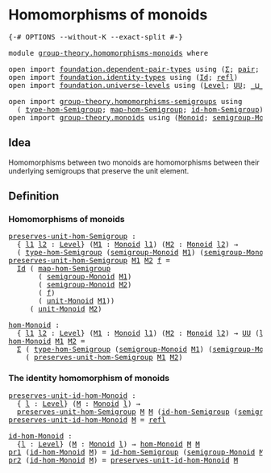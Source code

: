 # Homomorphisms of monoids

<pre class="Agda"><a id="37" class="Symbol">{-#</a> <a id="41" class="Keyword">OPTIONS</a> <a id="49" class="Pragma">--without-K</a> <a id="61" class="Pragma">--exact-split</a> <a id="75" class="Symbol">#-}</a>

<a id="80" class="Keyword">module</a> <a id="87" href="group-theory.homomorphisms-monoids.html" class="Module">group-theory.homomorphisms-monoids</a> <a id="122" class="Keyword">where</a>

<a id="129" class="Keyword">open</a> <a id="134" class="Keyword">import</a> <a id="141" href="foundation.dependent-pair-types.html" class="Module">foundation.dependent-pair-types</a> <a id="173" class="Keyword">using</a> <a id="179" class="Symbol">(</a><a id="180" href="foundation-core.dependent-pair-types.html#515" class="Record">Σ</a><a id="181" class="Symbol">;</a> <a id="183" href="foundation-core.dependent-pair-types.html#588" class="InductiveConstructor">pair</a><a id="187" class="Symbol">;</a> <a id="189" href="foundation-core.dependent-pair-types.html#605" class="Field">pr1</a><a id="192" class="Symbol">;</a> <a id="194" href="foundation-core.dependent-pair-types.html#617" class="Field">pr2</a><a id="197" class="Symbol">)</a>
<a id="199" class="Keyword">open</a> <a id="204" class="Keyword">import</a> <a id="211" href="foundation.identity-types.html" class="Module">foundation.identity-types</a> <a id="237" class="Keyword">using</a> <a id="243" class="Symbol">(</a><a id="244" href="foundation-core.identity-types.html#1767" class="Datatype">Id</a><a id="246" class="Symbol">;</a> <a id="248" href="foundation-core.identity-types.html#1820" class="InductiveConstructor">refl</a><a id="252" class="Symbol">)</a>
<a id="254" class="Keyword">open</a> <a id="259" class="Keyword">import</a> <a id="266" href="foundation.universe-levels.html" class="Module">foundation.universe-levels</a> <a id="293" class="Keyword">using</a> <a id="299" class="Symbol">(</a><a id="300" href="Agda.Primitive.html#597" class="Postulate">Level</a><a id="305" class="Symbol">;</a> <a id="307" href="foundation-core.universe-levels.html#235" class="Primitive">UU</a><a id="309" class="Symbol">;</a> <a id="311" href="Agda.Primitive.html#810" class="Primitive Operator">_⊔_</a><a id="314" class="Symbol">)</a>

<a id="317" class="Keyword">open</a> <a id="322" class="Keyword">import</a> <a id="329" href="group-theory.homomorphisms-semigroups.html" class="Module">group-theory.homomorphisms-semigroups</a> <a id="367" class="Keyword">using</a>
  <a id="375" class="Symbol">(</a> <a id="377" href="group-theory.homomorphisms-semigroups.html#2325" class="Function">type-hom-Semigroup</a><a id="395" class="Symbol">;</a> <a id="397" href="group-theory.homomorphisms-semigroups.html#2463" class="Function">map-hom-Semigroup</a><a id="414" class="Symbol">;</a> <a id="416" href="group-theory.homomorphisms-semigroups.html#4729" class="Function">id-hom-Semigroup</a><a id="432" class="Symbol">)</a>
<a id="434" class="Keyword">open</a> <a id="439" class="Keyword">import</a> <a id="446" href="group-theory.monoids.html" class="Module">group-theory.monoids</a> <a id="467" class="Keyword">using</a> <a id="473" class="Symbol">(</a><a id="474" href="group-theory.monoids.html#1007" class="Function">Monoid</a><a id="480" class="Symbol">;</a> <a id="482" href="group-theory.monoids.html#1092" class="Function">semigroup-Monoid</a><a id="498" class="Symbol">;</a> <a id="500" href="group-theory.monoids.html#2031" class="Function">unit-Monoid</a><a id="511" class="Symbol">)</a>
</pre>
## Idea

Homomorphisms between two monoids are homomorphisms between their underlying semigroups that preserve the unit element.

## Definition

### Homomorphisms of monoids

<pre class="Agda"><a id="preserves-unit-hom-Semigroup"></a><a id="701" href="group-theory.homomorphisms-monoids.html#701" class="Function">preserves-unit-hom-Semigroup</a> <a id="730" class="Symbol">:</a>
  <a id="734" class="Symbol">{</a> <a id="736" href="group-theory.homomorphisms-monoids.html#736" class="Bound">l1</a> <a id="739" href="group-theory.homomorphisms-monoids.html#739" class="Bound">l2</a> <a id="742" class="Symbol">:</a> <a id="744" href="Agda.Primitive.html#597" class="Postulate">Level</a><a id="749" class="Symbol">}</a> <a id="751" class="Symbol">(</a><a id="752" href="group-theory.homomorphisms-monoids.html#752" class="Bound">M1</a> <a id="755" class="Symbol">:</a> <a id="757" href="group-theory.monoids.html#1007" class="Function">Monoid</a> <a id="764" href="group-theory.homomorphisms-monoids.html#736" class="Bound">l1</a><a id="766" class="Symbol">)</a> <a id="768" class="Symbol">(</a><a id="769" href="group-theory.homomorphisms-monoids.html#769" class="Bound">M2</a> <a id="772" class="Symbol">:</a> <a id="774" href="group-theory.monoids.html#1007" class="Function">Monoid</a> <a id="781" href="group-theory.homomorphisms-monoids.html#739" class="Bound">l2</a><a id="783" class="Symbol">)</a> <a id="785" class="Symbol">→</a>
  <a id="789" class="Symbol">(</a> <a id="791" href="group-theory.homomorphisms-semigroups.html#2325" class="Function">type-hom-Semigroup</a> <a id="810" class="Symbol">(</a><a id="811" href="group-theory.monoids.html#1092" class="Function">semigroup-Monoid</a> <a id="828" href="group-theory.homomorphisms-monoids.html#752" class="Bound">M1</a><a id="830" class="Symbol">)</a> <a id="832" class="Symbol">(</a><a id="833" href="group-theory.monoids.html#1092" class="Function">semigroup-Monoid</a> <a id="850" href="group-theory.homomorphisms-monoids.html#769" class="Bound">M2</a><a id="852" class="Symbol">))</a> <a id="855" class="Symbol">→</a> <a id="857" href="foundation-core.universe-levels.html#235" class="Primitive">UU</a> <a id="860" href="group-theory.homomorphisms-monoids.html#739" class="Bound">l2</a>
<a id="863" href="group-theory.homomorphisms-monoids.html#701" class="Function">preserves-unit-hom-Semigroup</a> <a id="892" href="group-theory.homomorphisms-monoids.html#892" class="Bound">M1</a> <a id="895" href="group-theory.homomorphisms-monoids.html#895" class="Bound">M2</a> <a id="898" href="group-theory.homomorphisms-monoids.html#898" class="Bound">f</a> <a id="900" class="Symbol">=</a>
  <a id="904" href="foundation-core.identity-types.html#1767" class="Datatype">Id</a> <a id="907" class="Symbol">(</a> <a id="909" href="group-theory.homomorphisms-semigroups.html#2463" class="Function">map-hom-Semigroup</a>
       <a id="934" class="Symbol">(</a> <a id="936" href="group-theory.monoids.html#1092" class="Function">semigroup-Monoid</a> <a id="953" href="group-theory.homomorphisms-monoids.html#892" class="Bound">M1</a><a id="955" class="Symbol">)</a>
       <a id="964" class="Symbol">(</a> <a id="966" href="group-theory.monoids.html#1092" class="Function">semigroup-Monoid</a> <a id="983" href="group-theory.homomorphisms-monoids.html#895" class="Bound">M2</a><a id="985" class="Symbol">)</a>
       <a id="994" class="Symbol">(</a> <a id="996" href="group-theory.homomorphisms-monoids.html#898" class="Bound">f</a><a id="997" class="Symbol">)</a>
       <a id="1006" class="Symbol">(</a> <a id="1008" href="group-theory.monoids.html#2031" class="Function">unit-Monoid</a> <a id="1020" href="group-theory.homomorphisms-monoids.html#892" class="Bound">M1</a><a id="1022" class="Symbol">))</a>
     <a id="1030" class="Symbol">(</a> <a id="1032" href="group-theory.monoids.html#2031" class="Function">unit-Monoid</a> <a id="1044" href="group-theory.homomorphisms-monoids.html#895" class="Bound">M2</a><a id="1046" class="Symbol">)</a>

<a id="hom-Monoid"></a><a id="1049" href="group-theory.homomorphisms-monoids.html#1049" class="Function">hom-Monoid</a> <a id="1060" class="Symbol">:</a>
  <a id="1064" class="Symbol">{</a> <a id="1066" href="group-theory.homomorphisms-monoids.html#1066" class="Bound">l1</a> <a id="1069" href="group-theory.homomorphisms-monoids.html#1069" class="Bound">l2</a> <a id="1072" class="Symbol">:</a> <a id="1074" href="Agda.Primitive.html#597" class="Postulate">Level</a><a id="1079" class="Symbol">}</a> <a id="1081" class="Symbol">(</a><a id="1082" href="group-theory.homomorphisms-monoids.html#1082" class="Bound">M1</a> <a id="1085" class="Symbol">:</a> <a id="1087" href="group-theory.monoids.html#1007" class="Function">Monoid</a> <a id="1094" href="group-theory.homomorphisms-monoids.html#1066" class="Bound">l1</a><a id="1096" class="Symbol">)</a> <a id="1098" class="Symbol">(</a><a id="1099" href="group-theory.homomorphisms-monoids.html#1099" class="Bound">M2</a> <a id="1102" class="Symbol">:</a> <a id="1104" href="group-theory.monoids.html#1007" class="Function">Monoid</a> <a id="1111" href="group-theory.homomorphisms-monoids.html#1069" class="Bound">l2</a><a id="1113" class="Symbol">)</a> <a id="1115" class="Symbol">→</a> <a id="1117" href="foundation-core.universe-levels.html#235" class="Primitive">UU</a> <a id="1120" class="Symbol">(</a><a id="1121" href="group-theory.homomorphisms-monoids.html#1066" class="Bound">l1</a> <a id="1124" href="Agda.Primitive.html#810" class="Primitive Operator">⊔</a> <a id="1126" href="group-theory.homomorphisms-monoids.html#1069" class="Bound">l2</a><a id="1128" class="Symbol">)</a>
<a id="1130" href="group-theory.homomorphisms-monoids.html#1049" class="Function">hom-Monoid</a> <a id="1141" href="group-theory.homomorphisms-monoids.html#1141" class="Bound">M1</a> <a id="1144" href="group-theory.homomorphisms-monoids.html#1144" class="Bound">M2</a> <a id="1147" class="Symbol">=</a>
  <a id="1151" href="foundation-core.dependent-pair-types.html#515" class="Record">Σ</a> <a id="1153" class="Symbol">(</a> <a id="1155" href="group-theory.homomorphisms-semigroups.html#2325" class="Function">type-hom-Semigroup</a> <a id="1174" class="Symbol">(</a><a id="1175" href="group-theory.monoids.html#1092" class="Function">semigroup-Monoid</a> <a id="1192" href="group-theory.homomorphisms-monoids.html#1141" class="Bound">M1</a><a id="1194" class="Symbol">)</a> <a id="1196" class="Symbol">(</a><a id="1197" href="group-theory.monoids.html#1092" class="Function">semigroup-Monoid</a> <a id="1214" href="group-theory.homomorphisms-monoids.html#1144" class="Bound">M2</a><a id="1216" class="Symbol">))</a>
    <a id="1223" class="Symbol">(</a> <a id="1225" href="group-theory.homomorphisms-monoids.html#701" class="Function">preserves-unit-hom-Semigroup</a> <a id="1254" href="group-theory.homomorphisms-monoids.html#1141" class="Bound">M1</a> <a id="1257" href="group-theory.homomorphisms-monoids.html#1144" class="Bound">M2</a><a id="1259" class="Symbol">)</a>
</pre>
### The identity homomorphism of monoids

<pre class="Agda"><a id="preserves-unit-id-hom-Monoid"></a><a id="1316" href="group-theory.homomorphisms-monoids.html#1316" class="Function">preserves-unit-id-hom-Monoid</a> <a id="1345" class="Symbol">:</a>
  <a id="1349" class="Symbol">{</a> <a id="1351" href="group-theory.homomorphisms-monoids.html#1351" class="Bound">l</a> <a id="1353" class="Symbol">:</a> <a id="1355" href="Agda.Primitive.html#597" class="Postulate">Level</a><a id="1360" class="Symbol">}</a> <a id="1362" class="Symbol">(</a><a id="1363" href="group-theory.homomorphisms-monoids.html#1363" class="Bound">M</a> <a id="1365" class="Symbol">:</a> <a id="1367" href="group-theory.monoids.html#1007" class="Function">Monoid</a> <a id="1374" href="group-theory.homomorphisms-monoids.html#1351" class="Bound">l</a><a id="1375" class="Symbol">)</a> <a id="1377" class="Symbol">→</a>
  <a id="1381" href="group-theory.homomorphisms-monoids.html#701" class="Function">preserves-unit-hom-Semigroup</a> <a id="1410" href="group-theory.homomorphisms-monoids.html#1363" class="Bound">M</a> <a id="1412" href="group-theory.homomorphisms-monoids.html#1363" class="Bound">M</a> <a id="1414" class="Symbol">(</a><a id="1415" href="group-theory.homomorphisms-semigroups.html#4729" class="Function">id-hom-Semigroup</a> <a id="1432" class="Symbol">(</a><a id="1433" href="group-theory.monoids.html#1092" class="Function">semigroup-Monoid</a> <a id="1450" href="group-theory.homomorphisms-monoids.html#1363" class="Bound">M</a><a id="1451" class="Symbol">))</a>
<a id="1454" href="group-theory.homomorphisms-monoids.html#1316" class="Function">preserves-unit-id-hom-Monoid</a> <a id="1483" href="group-theory.homomorphisms-monoids.html#1483" class="Bound">M</a> <a id="1485" class="Symbol">=</a> <a id="1487" href="foundation-core.identity-types.html#1820" class="InductiveConstructor">refl</a>

<a id="id-hom-Monoid"></a><a id="1493" href="group-theory.homomorphisms-monoids.html#1493" class="Function">id-hom-Monoid</a> <a id="1507" class="Symbol">:</a>
  <a id="1511" class="Symbol">{</a><a id="1512" href="group-theory.homomorphisms-monoids.html#1512" class="Bound">l</a> <a id="1514" class="Symbol">:</a> <a id="1516" href="Agda.Primitive.html#597" class="Postulate">Level</a><a id="1521" class="Symbol">}</a> <a id="1523" class="Symbol">(</a><a id="1524" href="group-theory.homomorphisms-monoids.html#1524" class="Bound">M</a> <a id="1526" class="Symbol">:</a> <a id="1528" href="group-theory.monoids.html#1007" class="Function">Monoid</a> <a id="1535" href="group-theory.homomorphisms-monoids.html#1512" class="Bound">l</a><a id="1536" class="Symbol">)</a> <a id="1538" class="Symbol">→</a> <a id="1540" href="group-theory.homomorphisms-monoids.html#1049" class="Function">hom-Monoid</a> <a id="1551" href="group-theory.homomorphisms-monoids.html#1524" class="Bound">M</a> <a id="1553" href="group-theory.homomorphisms-monoids.html#1524" class="Bound">M</a>
<a id="1555" href="foundation-core.dependent-pair-types.html#605" class="Field">pr1</a> <a id="1559" class="Symbol">(</a><a id="1560" href="group-theory.homomorphisms-monoids.html#1493" class="Function">id-hom-Monoid</a> <a id="1574" href="group-theory.homomorphisms-monoids.html#1574" class="Bound">M</a><a id="1575" class="Symbol">)</a> <a id="1577" class="Symbol">=</a> <a id="1579" href="group-theory.homomorphisms-semigroups.html#4729" class="Function">id-hom-Semigroup</a> <a id="1596" class="Symbol">(</a><a id="1597" href="group-theory.monoids.html#1092" class="Function">semigroup-Monoid</a> <a id="1614" href="group-theory.homomorphisms-monoids.html#1574" class="Bound">M</a><a id="1615" class="Symbol">)</a>
<a id="1617" href="foundation-core.dependent-pair-types.html#617" class="Field">pr2</a> <a id="1621" class="Symbol">(</a><a id="1622" href="group-theory.homomorphisms-monoids.html#1493" class="Function">id-hom-Monoid</a> <a id="1636" href="group-theory.homomorphisms-monoids.html#1636" class="Bound">M</a><a id="1637" class="Symbol">)</a> <a id="1639" class="Symbol">=</a> <a id="1641" href="group-theory.homomorphisms-monoids.html#1316" class="Function">preserves-unit-id-hom-Monoid</a> <a id="1670" href="group-theory.homomorphisms-monoids.html#1636" class="Bound">M</a>
</pre>